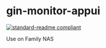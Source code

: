 <!--
 * @Author: liziwei01
 * @Date: 2023-05-09 22:54:33
 * @LastEditors: liziwei01
 * @LastEditTime: 2023-05-09 22:56:02
 * @Description: file content
-->
# gin-monitor-appui

[![standard-readme compliant](https://img.shields.io/badge/readme%20style-standard-brightgreen.svg?style=flat-square)](https://github.com/RichardLitt/standard-readme)

Use on Family NAS